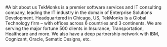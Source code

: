 #A bit about us
TekMonks is a premier software services and IT consulting company, leading the IT industry in the domain of Enterprise Solutions Development. Headquartered in Chicago, US, TekMonks is a Global Technology firm – with offices across 6 countries and 3 continents. We are serving the major fortune 500 clients in Insurance, Transportation, Healthcare and more. We also have a deep partnership network with IBM, Cognizant, Oracle, Sematic Designs, etc.
